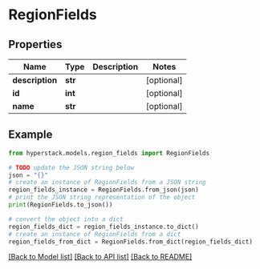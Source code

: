 # RegionFields


## Properties

Name | Type | Description | Notes
------------ | ------------- | ------------- | -------------
**description** | **str** |  | [optional] 
**id** | **int** |  | [optional] 
**name** | **str** |  | [optional] 

## Example

```python
from hyperstack.models.region_fields import RegionFields

# TODO update the JSON string below
json = "{}"
# create an instance of RegionFields from a JSON string
region_fields_instance = RegionFields.from_json(json)
# print the JSON string representation of the object
print(RegionFields.to_json())

# convert the object into a dict
region_fields_dict = region_fields_instance.to_dict()
# create an instance of RegionFields from a dict
region_fields_from_dict = RegionFields.from_dict(region_fields_dict)
```
[[Back to Model list]](../README.md#documentation-for-models) [[Back to API list]](../README.md#documentation-for-api-endpoints) [[Back to README]](../README.md)


